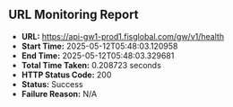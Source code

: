 ## URL Monitoring Report

- **URL:** https://api-gw1-prod1.fisglobal.com/gw/v1/health
- **Start Time:** 2025-05-12T05:48:03.120958
- **End Time:** 2025-05-12T05:48:03.329681
- **Total Time Taken:** 0.208723 seconds
- **HTTP Status Code:** 200
- **Status:** Success
- **Failure Reason:** N/A
